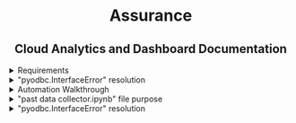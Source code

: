 <h1 align = "center"> Assurance</h1>
<h2 align = "center"> Cloud Analytics and Dashboard Documentation</h2>

<details>
<summary>Requirements </summary>
    
Please make sure to update `requirements.txt` when after finalizing a module using:

    $ pip freeze > requirements.txt
    
How to install all the requirements:

    $ pip install -r requirements.txt
</details>
    
<details>
    
<summary>"pyodbc.InterfaceError" resolution</summary>
    
If your `connect.py` module has 
    
    $ pyodbc.Error: ('IM002', "[IM002] [Microsoft][ODBC Driver Manager]Data source name not found and no default driver specified (0) (SQLDriverConnect)") 
or 
    
    $ pyodbc.Error: ('01000', "[01000] [unixODBC][Driver Manager]Can't open lib 'ODBC Driver 17 for SQL Server' : file not found (0) (SQLDriverConnect)")
then you have to install the driver matches your machine.
* For Windows: https://docs.microsoft.com/en-us/sql/connect/odbc/windows/release-notes-odbc-sql-server-windows?view=sql-server-ver15#previous-releases
* For MacOS - ODBC 13: https://docs.microsoft.com/en-us/sql/connect/odbc/linux-mac/install-microsoft-odbc-driver-sql-server-macos?view=sql-server-ver15
    
* For MacOS - ODBC 17 (used in `connect.py`): https://docs.microsoft.com/pt-br/sql/connect/odbc/linux-mac/install-microsoft-odbc-driver-sql-server-macos?view=sql-server-ver15
</details>


<details>
<summary>Automation Walkthrough</summary>

<details>
<summary>MacOS</summary>
    
Open the terminal and run `pip install pyinstaller`. This will install PyInstaller
Inside the terminal, go to the directory where your script is located (use `cd` to navigate in the directories)
Once you‘re in the path where your script is located, write the following `pyinstaller --onefile update_data.py` in the terminal to make the script executable.
If you see `UPX is not available` then run this command `brew install UPX`. Make sure you hvae your `HomeBrew` intalled.
Then to schedule jobs on macOS, we’re going to use crontab. To do so, open the terminal and run `crontab -e`. 
Use this link to get crontab reference: https://crontab.guru
    
    0 0 * * * command_to_execute
    
reference/what each astrik means:
    
    * - minute (0-59)
    * - hour (0-23)
    * - day of the month (1-31)
    * - month (1-12)
    * - dayo of the week (0-6, Sunday to Saturday)

After typing out, press esc . Then type `:` and write `wq`to save and exit (`w` - write, `q` - quit) and finally, press enter.
    
    0 0 * * * command_to_execute
    ~
    ~
    ~
    ~
    ~
    ~
    ~
    :wq

If system asks to grant access to Terminal, click "ok".
    
To verify the crontab was created, write `crontab -e` or `crontab -l`. In case you want to remove all crontabs listed, write crontab `-r`.

</details>
    
<details>
<summary>Windows</summary>
    
A Batch file is used for different purposes, but in this case, we’ll use it as an executable file to automate our Python scripts.
We will store our Python script in a bat file, then click on the bat file to execute the command and run the Python script. To do so, follow these steps.
Right-click inside any folder and click “new” and create a notepad (“text document”)
Inside the notepad, write a text using the following format.
    
`<Paste your python.exe location> <Paste your python script location>`
To get the “python.exe” path (Python application path) you need to go to where Python is saved (check where you installed it). Your notepad might look like the text below.
    
`"C:\User\Anaconda\python.exe" "C:\Scripts\example.py"`
    
Now click “File” and then “Save as …” and write any name including the extension `.bat` in the end. For this example, I’ll create a file named `update_data.bat`
    
Press the Windows button and search for Windows Task Scheduler. Then click on it.
Now you should see a window that looks like the picture above. Click “Create Basic Task” on the right panel.
A window like "Create Basic Task Wizard" will pop up
Now you only have to fill in all the information needed and click next. These are the options you see above:
Create a Basic Task: Write your task name and description.
Trigger time: Choose when you want the task to start. You can choose daily, weekly, monthly, and more. Then you have to pick the time for the previous selection (recur every x days, weeks, months)
Action: There are 3 actions available but 2 of them are deprecated, so just choose “Start a program” and click next. Then, browse the bat file we created earlier.
Click the “Finish” button to create the task.
After this, a new task should be listed on the Task Scheduler.
</details>
</details>

<details>
    
<summary>"past data collector.ipynb" file purpose</summary>
    
It's a Jupyter Notebook primary data collection module demo. The actual data collection module is in `db management` package with the name of `collector_module.py`.
</details>
    
<details>
    
<summary>"pyodbc.InterfaceError" resolution</summary>
    
If your `connect.py` module has 
    
    $ pyodbc.Error: ('IM002', "[IM002] [Microsoft][ODBC Driver Manager]Data source name not found and no default driver specified (0) (SQLDriverConnect)") 
or 
    
    $ pyodbc.Error: ('01000', "[01000] [unixODBC][Driver Manager]Can't open lib 'ODBC Driver 17 for SQL Server' : file not found (0) (SQLDriverConnect)")
then you have to install the driver matches your machine.
* For Windows: https://docs.microsoft.com/en-us/sql/connect/odbc/windows/release-notes-odbc-sql-server-windows?view=sql-server-ver15#previous-releases
* For MacOS - ODBC 13: https://docs.microsoft.com/en-us/sql/connect/odbc/linux-mac/install-microsoft-odbc-driver-sql-server-macos?view=sql-server-ver15
    
* For MacOS - ODBC 17 (used in `connect.py`): https://docs.microsoft.com/pt-br/sql/connect/odbc/linux-mac/install-microsoft-odbc-driver-sql-server-macos?view=sql-server-ver15
</details>

